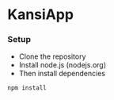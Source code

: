 # KansiApp

### Setup
- Clone the repository
- Install node.js (nodejs.org)
- Then install dependencies

 ```
 npm install
 ```
